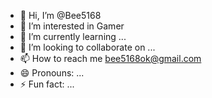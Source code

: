- 👋 Hi, I’m @Bee5168
- 👀 I’m interested in Gamer
- 🌱 I’m currently learning ...
- 💞️ I’m looking to collaborate on ...
- 📫 How to reach me bee5168ok@gmail.com
- 😄 Pronouns: ...
- ⚡ Fun fact: ...
<!---
Bee5168/Bee5168 is a ✨ special ✨ repository because its `README.md` (this file) appears on your GitHub profile.
You can click the Preview link to take a look at your changes.
--->
